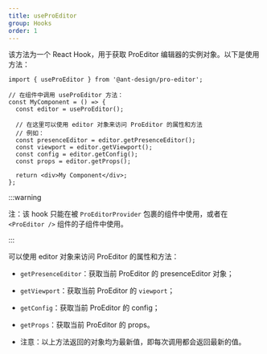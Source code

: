 ```yaml
---
title: useProEditor
group: Hooks
order: 1
---
```


该方法为一个 React Hook，用于获取 ProEditor 编辑器的实例对象。以下是使用方法：

```tsx | pure
import { useProEditor } from '@ant-design/pro-editor';

// 在组件中调用 useProEditor 方法：
const MyComponent = () => {
  const editor = useProEditor();

  // 在这里可以使用 editor 对象来访问 ProEditor 的属性和方法
  // 例如：
  const presenceEditor = editor.getPresenceEditor();
  const viewport = editor.getViewport();
  const config = editor.getConfig();
  const props = editor.getProps();

  return <div>My Component</div>;
};
```

<!-- <code src="../../demos/useProEditor.tsx" ></code> -->

:::warning

注：该 hook 只能在被 `ProEditorProvider` 包裹的组件中使用，或者在 `<ProEditor />` 组件的子组件中使用。

:::

可以使用 editor 对象来访问 ProEditor 的属性和方法：

- `getPresenceEditor`：获取当前 ProEditor 的 presenceEditor 对象；
- `getViewport`：获取当前 ProEditor 的 `viewport`；
- `getConfig`：获取当前 ProEditor 的 config；
- `getProps`：获取当前 ProEditor 的 props。

- 注意：以上方法返回的对象均为最新值，即每次调用都会返回最新的值。
